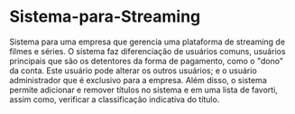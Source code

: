 # Sistema-para-Streaming
Sistema para uma empresa que gerencia uma plataforma de streaming de filmes e séries.
O sistema faz diferenciação de usuários comuns, usuários principais que são os detentores da forma de pagamento, como o "dono" da conta. Este usuário pode alterar os outros usuários; e o usuário administrador que é exclusivo para a empresa.
Além disso, o sistema permite adicionar e remover títulos no sistema e em uma lista de favorti, assim como, verificar a classificação indicativa  do título.
